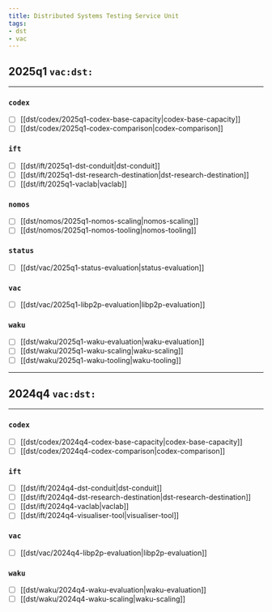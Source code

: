 ```yaml
---
title: Distributed Systems Testing Service Unit
tags:
- dst
- vac
---
```


## 2025q1 `vac:dst:`
---
### `codex`
* [ ] [[dst/codex/2025q1-codex-base-capacity|codex-base-capacity]]
* [ ] [[dst/codex/2025q1-codex-comparison|codex-comparison]]

### `ift`
* [ ] [[dst/ift/2025q1-dst-conduit|dst-conduit]]
* [ ] [[dst/ift/2025q1-dst-research-destination|dst-research-destination]]
* [ ] [[dst/ift/2025q1-vaclab|vaclab]]
<!--
* [ ] [[dst/ift/2025qx-scaling-think-tank|scaling-think-tank]]
* [ ] [[dst/ift/2025qx-theoretical-analysis|theoretical-analysis]]
-->

### `nomos`
* [ ] [[dst/nomos/2025q1-nomos-scaling|nomos-scaling]]
* [ ] [[dst/nomos/2025q1-nomos-tooling|nomos-tooling]]

### `status`
* [ ] [[dst/vac/2025q1-status-evaluation|status-evaluation]]

### `vac`
* [ ] [[dst/vac/2025q1-libp2p-evaluation|libp2p-evaluation]]

### `waku`
* [ ] [[dst/waku/2025q1-waku-evaluation|waku-evaluation]]
* [ ] [[dst/waku/2025q1-waku-scaling|waku-scaling]]
* [ ] [[dst/waku/2025q1-waku-tooling|waku-tooling]]

---
## 2024q4 `vac:dst:`
---
### `codex`
* [ ] [[dst/codex/2024q4-codex-base-capacity|codex-base-capacity]]
* [ ] [[dst/codex/2024q4-codex-comparison|codex-comparison]]

### `ift`
* [ ] [[dst/ift/2024q4-dst-conduit|dst-conduit]]
* [ ] [[dst/ift/2024q4-dst-research-destination|dst-research-destination]]
* [ ] [[dst/ift/2024q4-vaclab|vaclab]]
* [ ] [[dst/ift/2024q4-visualiser-tool|visualiser-tool]]

### `vac`
* [ ] [[dst/vac/2024q4-libp2p-evaluation|libp2p-evaluation]]

### `waku`
* [ ] [[dst/waku/2024q4-waku-evaluation|waku-evaluation]]
* [ ] [[dst/waku/2024q4-waku-scaling|waku-scaling]]